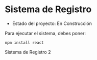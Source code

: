 <h1> Sistema de Registro</h1>

- Estado del proyecto: En Construcción

Para ejecutar el sistema, debes poner:

```npm install react```

Sistema de Registro 2
